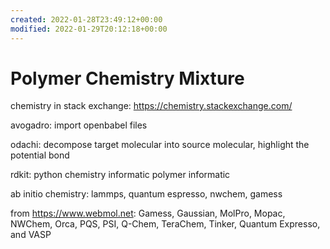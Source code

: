 ```yaml
---
created: 2022-01-28T23:49:12+00:00
modified: 2022-01-29T20:12:18+00:00
---
```


# Polymer Chemistry Mixture

chemistry in stack exchange:
https://chemistry.stackexchange.com/

avogadro: import openbabel files

odachi: decompose target molecular into source molecular, highlight the potential bond

rdkit: python chemistry informatic
polymer informatic

ab initio chemistry:
lammps, quantum espresso, nwchem, gamess

from https://www.webmol.net:
Gamess, Gaussian, MolPro, Mopac, NWChem, Orca, PQS, PSI, Q-Chem, TeraChem, Tinker, Quantum Expresso, and VASP
